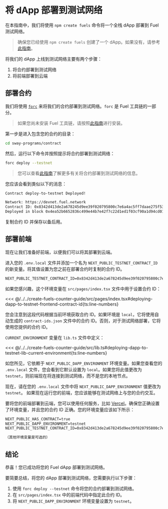 # 将 dApp 部署到测试网络

在本指南中，我们将使用 `npm create fuels` 命令将一个全栈 dApp 部署到 Fuel 测试网络。

> 确保您已经使用 `npm create fuels` 创建了一个 dApp。如果没有，请参考[此指南](./index.md)。

将我们的 dApp 上线到测试网络主要有两个步骤：

1. 将合约部署到测试网络
2. 将前端部署到云端

## 部署合约

我们将使用 [`forc`](https://docs.fueldev.xyz/docs/forc/) 来将我们的合约部署到测试网络。`forc` 是 Fuel 工具链的一部分。

> 如果您尚未安装 Fuel 工具链，请按照[此指南](https://docs.fueldev.xyz/guides/installation/)进行安装。

第一步是进入包含您的合约的目录：

```sh
cd sway-programs/contract
```

然后，运行以下命令并按照提示将合约部署到测试网络：

```sh
forc deploy --testnet
```

> 您可以查看[此指南](https://docs.fueldev.xyz/docs/intro/quickstart-contract/#deploy-to-testnet)了解更多有关将合约部署到测试网络的信息。

您应该会看到类似以下的消息：

```md
Contract deploy-to-testnet Deployed!

Network: https://devnet.fuel.network
Contract ID: 0x8342d413de2a678245d9ee39f020795800c7e6a4ac5ff7daae275f533dc05e08
Deployed in block 0x4ea52b6652836c499e44b7e42f7c22d1ed1f03cf90a1d94cd0113b9023dfa636
```

复制合约 ID 并保存以备后用。

## 部署前端

现在让我们准备好前端，以便我们可以将其部署到云端。

进入您的 `.env.local` 文件并添加一个名为 `NEXT_PUBLIC_TESTNET_CONTRACT_ID` 的新变量。将其值设置为您之前在部署合约时复制的合约 ID。

```md
NEXT_PUBLIC_TESTNET_CONTRACT_ID=0x8342d413de2a678245d9ee39f020795800c7e6a4ac5ff7daae275f533dc05e08
```

如果您感兴趣，这个环境变量在 `src/pages/index.tsx` 文件中用于设置合约 ID：

<<< @/../../create-fuels-counter-guide/src/pages/index.tsx#deploying-dapp-to-testnet-frontend-contract-id{ts:line-numbers}

您会注意到这段代码根据当前环境获取合约 ID。如果环境是 `local`，它将使用自动生成的 `contract-ids.json` 文件中的合约 ID。否则，对于测试网络部署，它将使用您提供的合约 ID。

`CURRENT_ENVIRONMENT` 变量在 `lib.ts` 文件中定义：

<<< @/../../create-fuels-counter-guide/src/lib.ts#deploying-dapp-to-testnet-lib-current-environment{ts:line-numbers}

如您所见，它依赖于 `NEXT_PUBLIC_DAPP_ENVIRONMENT` 环境变量。如果您查看您的 `.env.local` 文件，您会看到它默认设置为 `local`。如果您将此值更改为 `testnet`，则前端现在将连接到测试网络，而不是您的本地节点。

现在，请在您的 `.env.local` 文件中将 `NEXT_PUBLIC_DAPP_ENVIRONMENT` 值更改为 `testnet`。
如果现在运行您的前端，您应该能够在测试网络上与您的合约交互。

要将您的前端部署到云端，您可以使用任何服务，比如 [Vercel](https://vercel.com/)。确保您正确设置了环境变量，并且您的合约 ID 正确。您的环境变量应该如下所示：

```md
NEXT_PUBLIC_HAS_CONTRACT=true
NEXT_PUBLIC_DAPP_ENVIRONMENT=testnet
NEXT_PUBLIC_TESTNET_CONTRACT_ID=0x8342d413de2a678245d9ee39f020795800c7e6a4ac5ff7daae275f533dc05e08

（其他环境变量是可选的）
```

## 结论

恭喜！您已成功将您的 Fuel dApp 部署到测试网络。

要简要总结，将您的 dApp 部署到测试网络，您需要执行以下步骤：

1. 使用 `forc deploy --testnet` 命令将您的合约部署到测试网络。
2. 在 `src/pages/index.tsx` 中的前端代码中指定此合约 ID。
3. 将 `NEXT_PUBLIC_DAPP_ENVIRONMENT` 环境变量设置为 `testnet`。
